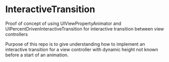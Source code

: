 # InteractiveTransition
Proof of concept of using UIViewPropertyAnimator and UIPercentDrivenInteractiveTransition for interactive transition between view controllers

Purpose of this repo is to give understanding how to implement an interactive transition for a view controller with dynamic height not known before a start of an animation.
